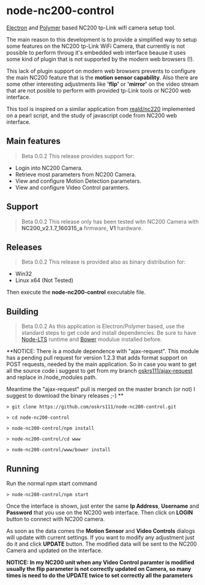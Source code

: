 # node-nc200-control
[Electron](https://electron.atom.io/) and [Polymer](https://www.polymer-project.org) based 
NC200 tp-Link wifi camera setup tool.

The main reason to this development is to provide a simplified way to setup some features on the NC200 tp-Link WiFi Camera, that currently is not possible to perform throug it's embedded web interface beause it uses some kind of plugin that is not supported by the modern web browsers (!).

This lack of plugin support on modern web browsers prevents to configure the main NC200 feature that is the **motion sensor capability**. Also there are some other interesting adjustments like **'flip'** or **'mirror'** on the video stream that are not posible to perform with provided tp-Link tools or NC200 web interface.

This tool is inspired on a similar application from [reald/nc220](https://github.com/reald/nc220) implemented on
a pearl script, and the study of javascript code from NC200 web interface.

## Main features
> Beta 0.0.2
This release provides support for:
- Login into NC200 Camera.
- Retrieve most parameters from NC200 Camera.
- View and configure Motion Detection parameters.
- View and configure Video Control paramters.

## Support
> Beta 0.0.2
This release only has been tested witn NC200 Camera with **NC200_v2.1.7_160315_a** firmware, **V1** hardware.

## Releases
> Beta 0.0.2
This release is provided also as binary distribution for:
- Win32
- Linux x64 (Not Tested)

Then execute the **node-nc200-control** executable file.

## Building
> Beta 0.0.2
As this application is Electron/Polymer based, use the standard steps to get code and install dependencies. Be sure to have [Node-LTS](https://nodejs.org/en/download/) runtime and [Bower](https://bower.io/) modulue installed before.

**NOTICE:
There is a module dependence with "ajax-request". This module has a pending pull request for version 1.2.3 that adds format support on POST requests, needed by the main application. So in case you want to get all the source 
code i suggest to get from my branch [oskrs111/ajax-request](https://github.com/oskrs111/ajax-request) and replace in /node_modules path.

Meantime the "ajax-request" pull is merged on the master branch (or not) I suggest to download the binary releases ;-)
**



```Batchfile
> git clone https://github.com/oskrs111/node-nc200-control.git
```

```Batchfile
> cd node-nc200-control
```

```Batchfile
> node-nc200-control/npm install
```

```Batchfile
> node-nc200-control/cd www
```

```Batchfile
> node-nc200-control/www/bower install
```

## Running
Run the normal npm start command

```Batchfile
> node-nc200-control/npm start
```

Once the interface is shown, just enter the same **Ip Address**, **Username** and **Password** that you use on the NC200 web interface. Then click on **LOGIN** button to connect with NC200 camera.

As soon as the data comes the **Motion Sensor** and **Video Controls** dialogs will update with current settings.
If you want to modify any adjustment just do it and click **UPDATE** button. The modified data will be sent to the NC200 Camera and updated on the interface.

**NOTICE: In my NC200 unit when any Video Control paramter is modified usually the flip parameter is not correctly updated on Camera, so many times is need to do the UPDATE twice to set correctly all the parameters**


